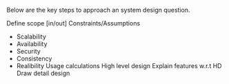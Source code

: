 Below are the key steps to approach an system design question.

Define scope [in/out]
Constraints/Assumptions
  - Scalability
  - Availability
  - Security
  - Consistency
  - Realibility
Usage calculations
High level design
Explain features w.r.t HD
Draw detail design
